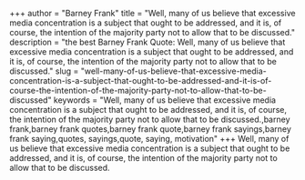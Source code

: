 +++
author = "Barney Frank"
title = "Well, many of us believe that excessive media concentration is a subject that ought to be addressed, and it is, of course, the intention of the majority party not to allow that to be discussed."
description = "the best Barney Frank Quote: Well, many of us believe that excessive media concentration is a subject that ought to be addressed, and it is, of course, the intention of the majority party not to allow that to be discussed."
slug = "well-many-of-us-believe-that-excessive-media-concentration-is-a-subject-that-ought-to-be-addressed-and-it-is-of-course-the-intention-of-the-majority-party-not-to-allow-that-to-be-discussed"
keywords = "Well, many of us believe that excessive media concentration is a subject that ought to be addressed, and it is, of course, the intention of the majority party not to allow that to be discussed.,barney frank,barney frank quotes,barney frank quote,barney frank sayings,barney frank saying,quotes, sayings,quote, saying, motivation"
+++
Well, many of us believe that excessive media concentration is a subject that ought to be addressed, and it is, of course, the intention of the majority party not to allow that to be discussed.
